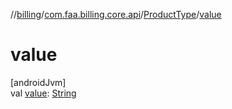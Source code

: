 //[billing](../../../index.md)/[com.faa.billing.core.api](../index.md)/[ProductType](index.md)/[value](value.md)

# value

[androidJvm]\
val [value](value.md): [String](https://kotlinlang.org/api/latest/jvm/stdlib/kotlin/-string/index.html)
